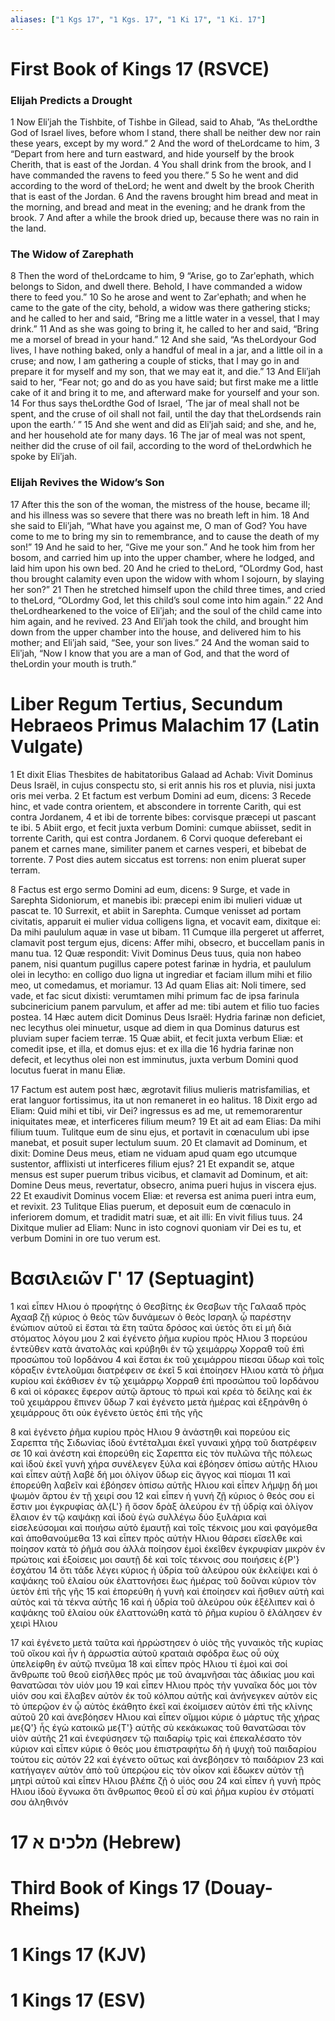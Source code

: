```yaml
---
aliases: ["1 Kgs 17", "1 Kgs. 17", "1 Ki 17", "1 Ki. 17"]
---
```



# First Book of Kings 17 (RSVCE)

### Elijah Predicts a Drought
1 Now Eliʹjah the Tishbite, of Tishbe in Gilead, said to Ahab, “As theLordthe God of Israel lives, before whom I stand, there shall be neither dew nor rain these years, except by my word.”
2 And the word of theLordcame to him,
3 “Depart from here and turn eastward, and hide yourself by the brook Cherith, that is east of the Jordan.
4 You shall drink from the brook, and I have commanded the ravens to feed you there.”
5 So he went and did according to the word of theLord; he went and dwelt by the brook Cherith that is east of the Jordan.
6 And the ravens brought him bread and meat in the morning, and bread and meat in the evening; and he drank from the brook.
7 And after a while the brook dried up, because there was no rain in the land.
### The Widow of Zarephath
8 Then the word of theLordcame to him,
9 “Arise, go to Zarʹephath, which belongs to Sidon, and dwell there. Behold, I have commanded a widow there to feed you.”
10 So he arose and went to Zarʹephath; and when he came to the gate of the city, behold, a widow was there gathering sticks; and he called to her and said, “Bring me a little water in a vessel, that I may drink.”
11 And as she was going to bring it, he called to her and said, “Bring me a morsel of bread in your hand.”
12 And she said, “As theLordyour God lives, I have nothing baked, only a handful of meal in a jar, and a little oil in a cruse; and now, I am gathering a couple of sticks, that I may go in and prepare it for myself and my son, that we may eat it, and die.”
13 And Eliʹjah said to her, “Fear not; go and do as you have said; but first make me a little cake of it and bring it to me, and afterward make for yourself and your son.
14 For thus says theLordthe God of Israel, ‘The jar of meal shall not be spent, and the cruse of oil shall not fail, until the day that theLordsends rain upon the earth.’ ”
15 And she went and did as Eliʹjah said; and she, and he, and her household ate for many days.
16 The jar of meal was not spent, neither did the cruse of oil fail, according to the word of theLordwhich he spoke by Eliʹjah.
### Elijah Revives the Widow’s Son
17 After this the son of the woman, the mistress of the house, became ill; and his illness was so severe that there was no breath left in him.
18 And she said to Eliʹjah, “What have you against me, O man of God? You have come to me to bring my sin to remembrance, and to cause the death of my son!”
19 And he said to her, “Give me your son.” And he took him from her bosom, and carried him up into the upper chamber, where he lodged, and laid him upon his own bed.
20 And he cried to theLord, “OLordmy God, hast thou brought calamity even upon the widow with whom I sojourn, by slaying her son?”
21 Then he stretched himself upon the child three times, and cried to theLord, “OLordmy God, let this child’s soul come into him again.”
22 And theLordhearkened to the voice of Eliʹjah; and the soul of the child came into him again, and he revived.
23 And Eliʹjah took the child, and brought him down from the upper chamber into the house, and delivered him to his mother; and Eliʹjah said, “See, your son lives.”
24 And the woman said to Eliʹjah, “Now I know that you are a man of God, and that the word of theLordin your mouth is truth.”


# Liber Regum Tertius, Secundum Hebraeos Primus Malachim 17 (Latin Vulgate)

1 Et dixit Elias Thesbites de habitatoribus Galaad ad Achab: Vivit Dominus Deus Israël, in cujus conspectu sto, si erit annis his ros et pluvia, nisi juxta oris mei verba.
2 Et factum est verbum Domini ad eum, dicens:
3 Recede hinc, et vade contra orientem, et abscondere in torrente Carith, qui est contra Jordanem,
4 et ibi de torrente bibes: corvisque præcepi ut pascant te ibi.
5 Abiit ergo, et fecit juxta verbum Domini: cumque abiisset, sedit in torrente Carith, qui est contra Jordanem.
6 Corvi quoque deferebant ei panem et carnes mane, similiter panem et carnes vesperi, et bibebat de torrente.
7 Post dies autem siccatus est torrens: non enim pluerat super terram.

8 Factus est ergo sermo Domini ad eum, dicens:
9 Surge, et vade in Sarephta Sidoniorum, et manebis ibi: præcepi enim ibi mulieri viduæ ut pascat te.
10 Surrexit, et abiit in Sarephta. Cumque venisset ad portam civitatis, apparuit ei mulier vidua colligens ligna, et vocavit eam, dixitque ei: Da mihi paululum aquæ in vase ut bibam.
11 Cumque illa pergeret ut afferret, clamavit post tergum ejus, dicens: Affer mihi, obsecro, et buccellam panis in manu tua.
12 Quæ respondit: Vivit Dominus Deus tuus, quia non habeo panem, nisi quantum pugillus capere potest farinæ in hydria, et paululum olei in lecytho: en colligo duo ligna ut ingrediar et faciam illum mihi et filio meo, ut comedamus, et moriamur.
13 Ad quam Elias ait: Noli timere, sed vade, et fac sicut dixisti: verumtamen mihi primum fac de ipsa farinula subcinericium panem parvulum, et affer ad me: tibi autem et filio tuo facies postea.
14 Hæc autem dicit Dominus Deus Israël: Hydria farinæ non deficiet, nec lecythus olei minuetur, usque ad diem in qua Dominus daturus est pluviam super faciem terræ.
15 Quæ abiit, et fecit juxta verbum Eliæ: et comedit ipse, et illa, et domus ejus: et ex illa die
16 hydria farinæ non defecit, et lecythus olei non est imminutus, juxta verbum Domini quod locutus fuerat in manu Eliæ.

17 Factum est autem post hæc, ægrotavit filius mulieris matrisfamilias, et erat languor fortissimus, ita ut non remaneret in eo halitus.
18 Dixit ergo ad Eliam: Quid mihi et tibi, vir Dei? ingressus es ad me, ut rememorarentur iniquitates meæ, et interficeres filium meum?
19 Et ait ad eam Elias: Da mihi filium tuum. Tulitque eum de sinu ejus, et portavit in cœnaculum ubi ipse manebat, et posuit super lectulum suum.
20 Et clamavit ad Dominum, et dixit: Domine Deus meus, etiam ne viduam apud quam ego utcumque sustentor, afflixisti ut interficeres filium ejus?
21 Et expandit se, atque mensus est super puerum tribus vicibus, et clamavit ad Dominum, et ait: Domine Deus meus, revertatur, obsecro, anima pueri hujus in viscera ejus.
22 Et exaudivit Dominus vocem Eliæ: et reversa est anima pueri intra eum, et revixit.
23 Tulitque Elias puerum, et deposuit eum de cœnaculo in inferiorem domum, et tradidit matri suæ, et ait illi: En vivit filius tuus.
24 Dixitque mulier ad Eliam: Nunc in isto cognovi quoniam vir Dei es tu, et verbum Domini in ore tuo verum est.


# Βασιλειῶν Γʹ 17 (Septuagint)

1 καὶ εἶπεν Ηλιου ὁ προφήτης ὁ Θεσβίτης ἐκ Θεσβων τῆς Γαλααδ πρὸς Αχααβ ζῇ κύριος ὁ θεὸς τῶν δυνάμεων ὁ θεὸς Ισραηλ ᾧ παρέστην ἐνώπιον αὐτοῦ εἰ ἔσται τὰ ἔτη ταῦτα δρόσος καὶ ὑετὸς ὅτι εἰ μὴ διὰ στόματος λόγου μου
2 καὶ ἐγένετο ῥῆμα κυρίου πρὸς Ηλιου
3 πορεύου ἐντεῦθεν κατὰ ἀνατολὰς καὶ κρύβηθι ἐν τῷ χειμάρρῳ Χορραθ τοῦ ἐπὶ προσώπου τοῦ Ιορδάνου
4 καὶ ἔσται ἐκ τοῦ χειμάρρου πίεσαι ὕδωρ καὶ τοῖς κόραξιν ἐντελοῦμαι διατρέφειν σε ἐκεῖ
5 καὶ ἐποίησεν Ηλιου κατὰ τὸ ῥῆμα κυρίου καὶ ἐκάθισεν ἐν τῷ χειμάρρῳ Χορραθ ἐπὶ προσώπου τοῦ Ιορδάνου
6 καὶ οἱ κόρακες ἔφερον αὐτῷ ἄρτους τὸ πρωὶ καὶ κρέα τὸ δείλης καὶ ἐκ τοῦ χειμάρρου ἔπινεν ὕδωρ
7 καὶ ἐγένετο μετὰ ἡμέρας καὶ ἐξηράνθη ὁ χειμάρρους ὅτι οὐκ ἐγένετο ὑετὸς ἐπὶ τῆς γῆς

8 καὶ ἐγένετο ῥῆμα κυρίου πρὸς Ηλιου
9 ἀνάστηθι καὶ πορεύου εἰς Σαρεπτα τῆς Σιδωνίας ἰδοὺ ἐντέταλμαι ἐκεῖ γυναικὶ χήρᾳ τοῦ διατρέφειν σε
10 καὶ ἀνέστη καὶ ἐπορεύθη εἰς Σαρεπτα εἰς τὸν πυλῶνα τῆς πόλεως καὶ ἰδοὺ ἐκεῖ γυνὴ χήρα συνέλεγεν ξύλα καὶ ἐβόησεν ὀπίσω αὐτῆς Ηλιου καὶ εἶπεν αὐτῇ λαβὲ δή μοι ὀλίγον ὕδωρ εἰς ἄγγος καὶ πίομαι
11 καὶ ἐπορεύθη λαβεῖν καὶ ἐβόησεν ὀπίσω αὐτῆς Ηλιου καὶ εἶπεν λήμψῃ δή μοι ψωμὸν ἄρτου ἐν τῇ χειρί σου
12 καὶ εἶπεν ἡ γυνή ζῇ κύριος ὁ θεός σου εἰ ἔστιν μοι ἐγκρυφίας ἀλ{L'} ἢ ὅσον δρὰξ ἀλεύρου ἐν τῇ ὑδρίᾳ καὶ ὀλίγον ἔλαιον ἐν τῷ καψάκῃ καὶ ἰδοὺ ἐγὼ συλλέγω δύο ξυλάρια καὶ εἰσελεύσομαι καὶ ποιήσω αὐτὸ ἐμαυτῇ καὶ τοῖς τέκνοις μου καὶ φαγόμεθα καὶ ἀποθανούμεθα
13 καὶ εἶπεν πρὸς αὐτὴν Ηλιου θάρσει εἴσελθε καὶ ποίησον κατὰ τὸ ῥῆμά σου ἀλλὰ ποίησον ἐμοὶ ἐκεῖθεν ἐγκρυφίαν μικρὸν ἐν πρώτοις καὶ ἐξοίσεις μοι σαυτῇ δὲ καὶ τοῖς τέκνοις σου ποιήσεις ἐ{P'} ἐσχάτου
14 ὅτι τάδε λέγει κύριος ἡ ὑδρία τοῦ ἀλεύρου οὐκ ἐκλείψει καὶ ὁ καψάκης τοῦ ἐλαίου οὐκ ἐλαττονήσει ἕως ἡμέρας τοῦ δοῦναι κύριον τὸν ὑετὸν ἐπὶ τῆς γῆς
15 καὶ ἐπορεύθη ἡ γυνὴ καὶ ἐποίησεν καὶ ἤσθιεν αὐτὴ καὶ αὐτὸς καὶ τὰ τέκνα αὐτῆς
16 καὶ ἡ ὑδρία τοῦ ἀλεύρου οὐκ ἐξέλιπεν καὶ ὁ καψάκης τοῦ ἐλαίου οὐκ ἐλαττονώθη κατὰ τὸ ῥῆμα κυρίου ὃ ἐλάλησεν ἐν χειρὶ Ηλιου

17 καὶ ἐγένετο μετὰ ταῦτα καὶ ἠρρώστησεν ὁ υἱὸς τῆς γυναικὸς τῆς κυρίας τοῦ οἴκου καὶ ἦν ἡ ἀρρωστία αὐτοῦ κραταιὰ σφόδρα ἕως οὗ οὐχ ὑπελείφθη ἐν αὐτῷ πνεῦμα
18 καὶ εἶπεν πρὸς Ηλιου τί ἐμοὶ καὶ σοί ἄνθρωπε τοῦ θεοῦ εἰσῆλθες πρός με τοῦ ἀναμνῆσαι τὰς ἀδικίας μου καὶ θανατῶσαι τὸν υἱόν μου
19 καὶ εἶπεν Ηλιου πρὸς τὴν γυναῖκα δός μοι τὸν υἱόν σου καὶ ἔλαβεν αὐτὸν ἐκ τοῦ κόλπου αὐτῆς καὶ ἀνήνεγκεν αὐτὸν εἰς τὸ ὑπερῷον ἐν ᾧ αὐτὸς ἐκάθητο ἐκεῖ καὶ ἐκοίμισεν αὐτὸν ἐπὶ τῆς κλίνης αὐτοῦ
20 καὶ ἀνεβόησεν Ηλιου καὶ εἶπεν οἴμμοι κύριε ὁ μάρτυς τῆς χήρας με{Q'} ἧς ἐγὼ κατοικῶ με{T'} αὐτῆς σὺ κεκάκωκας τοῦ θανατῶσαι τὸν υἱὸν αὐτῆς
21 καὶ ἐνεφύσησεν τῷ παιδαρίῳ τρὶς καὶ ἐπεκαλέσατο τὸν κύριον καὶ εἶπεν κύριε ὁ θεός μου ἐπιστραφήτω δὴ ἡ ψυχὴ τοῦ παιδαρίου τούτου εἰς αὐτόν
22 καὶ ἐγένετο οὕτως καὶ ἀνεβόησεν τὸ παιδάριον
23 καὶ κατήγαγεν αὐτὸν ἀπὸ τοῦ ὑπερῴου εἰς τὸν οἶκον καὶ ἔδωκεν αὐτὸν τῇ μητρὶ αὐτοῦ καὶ εἶπεν Ηλιου βλέπε ζῇ ὁ υἱός σου
24 καὶ εἶπεν ἡ γυνὴ πρὸς Ηλιου ἰδοὺ ἔγνωκα ὅτι ἄνθρωπος θεοῦ εἶ σὺ καὶ ῥῆμα κυρίου ἐν στόματί σου ἀληθινόν


# 17 מלכים א (Hebrew)


# Third Book of Kings 17 (Douay-Rheims)


# 1 Kings 17 (KJV)


# 1 Kings 17 (ESV)

